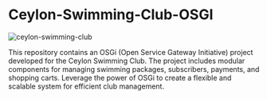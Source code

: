 # Ceylon-Swimming-Club-OSGI

![ceylon-swimming-club](https://github.com/Navindu-Praveen/ceylon-swimming-club-osgi/assets/89752602/1505e8a2-3a09-434b-9b74-e2e1dce1ee97)


This repository contains an OSGi (Open Service Gateway Initiative) project developed for the Ceylon Swimming Club. The project includes modular components for managing swimming packages, subscribers, payments, and shopping carts. Leverage the power of OSGi to create a flexible and scalable system for efficient club management.
